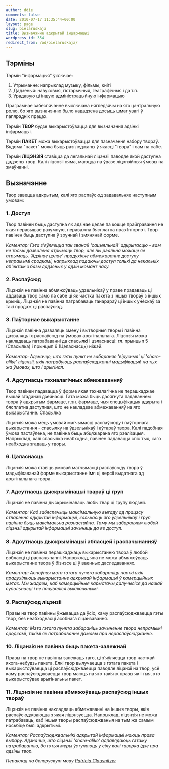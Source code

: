 ```yaml
---
author: ddie
comments: false
date: 2010-07-17 11:35:44+00:00
layout: page
slug: bielaruskaja
title: Вызначэнне адкрытай інфармацыі
wordpress_id: 354
redirect_from: /od/bielaruskaja/
---
```


## Тэрміны

Тэрмін "інфармацыя" ўключае:

  1. Утрыманне: напрыклад музыку, фільмы, кнігі
  2. Дадзеныя: навуковыя, гістарычныя, геаграфічныя і да т.п.
  3. Урадавую ці іншую адміністрацыйную інфармацыю

Праграмнае забеспячэнне выключана нягледзячы на яго цэнтральную ролю, бо яго вызначэнню было нададзена досыць шмат увагі ў папярэдніх працах.

Тэрмін **ТВОР** будзе выкарыстоўвацца для вызначэння адзінкі інфармацыі.

Тэрмін **ПАКЕТ** можа выкарыстоўвацца для пазначэння набору твораў. Вядома "пакет" можа быць разгледжаны ў якасці "твора" і сам па сабе.

Тэрмін **ЛІЦЭНЗІЯ** ставіцца да легальнай ліцэнзіі паводле якой даступна дадзены твор. Калі ліцэнзіі няма, маюцца на ўвазе ліцэнзійныя ўмовы па змаўчанні.

## Вызначэнне

Твор завецца адкрытым, калі яго распаўсюд задавальняе наступным умовам:

### 1. Доступ

Твор павінен быць даступна як адзінае цэлае па кошце прайгравання не якая перавышае разумную, пераважна бясплатна праз Інтэрнэт. Твор павінен быць даступна ў зручнай і змянянай форме.

*Каментар: Гэта з'яўляецца так званай 'сацыяльнай' адкрытасцю - вам не толькі дазволена атрымаць твор, але вы рэальна можаце яе атрымаць. 'Адзінае цэлае' прадухіляе абмежаванне доступу непрамымі сродкамі, напрыклад падаючы доступ толькі да некалькіх аб'ектам з базы дадзеных у адзін момант часу.*

### 2. Распаўсюд

Ліцэнзія не павінна абмяжоўваць удзельнікаў у праве прадаваць ці аддаваць твор само па сабе ці як частка пакета з іншых твораў з іншых крыніц. Ліцэнзія не павінна патрабаваць ганарараў ці іншых унёскаў за такі продаж ці распаўсюд.

### 3. Паўторнае выкарыстанне

Ліцэнзія павінна дазваляць змену і вытворныя творы і павінна дазваляць іх распаўсюд на ўмовах арыгінальнага. Ліцэнзія можа накладваць патрабаванні да спасылкі і цэласнасці: гл. прынцып 5 (Спасылка) і прынцып 6 (Цэласнасць) ніжэй.

*Каментар: Адзначце, што гэты пункт не забараняе 'вірусныя' ці 'share-alike' ліцэнзіі, якія патрабуюць распаўсюджанні мадыфікацый на тых жа ўмовах, што і арыгінал.*

### 4. Адсутнасць тэхналагічных абмежаванняў

Твор павінен падавацца ў форме якая тэхналагічна не перашкаджае вышэй згаданай дзейнасці. Гэта можа быць дасягнута падаваннем твора ў адкрытым фармаце, г.зн. фармаце, чыя спецыфікацыя адкрыта і бясплатна даступная, што не накладвае абмежаванняў на яго выкарыстанне.
Спасылка

Ліцэнзія можа мець умовай магчымасці распаўсюду і паўторнага выкарыстання - спасылку на ўдзельнікаў і аўтараў твора. Калі падобная ўмова пастаўлена, не павінна быць абцяжарана яго рэалізацыя. Напрыклад, калі спасылка неабходна, павінен падавацца спіс тых, каго неабходна згадаць у творы.

### 6. Цэласнасць

Ліцэнзія можа ставіць умовай магчымасці распаўсюду твора ў мадыфікаванай форме выкарыстанне імя ці версіі выдатнага ад арыгінальнага твора.

### 7. Адсутнасць дыскрымінацыі твараў ці груп

Ліцэнзія не павінна дыскрымінаваць любы твар ці групу людзей.

*Каментар: Каб забяспечыць максімальную выгаду ад працэсу стварэння адкрытай інфармацыі, колькасць яго ўдзельнікаў і груп павінна быць максімальна разнастайна. Таму мы забараняем любой ліцэнзіі адкрытай інфармацыі зачыняць да яе доступ.*

### 8. Адсутнасць дыскрымінацыі абласцей і распачынанняў

Ліцэнзія не павінна перашкаджаць выкарыстанню твора ў любой вобласці ці распачынанні. Напрыклад, яна не можа абмяжоўваць выкарыстанне твора ў бізнэсе ці ў ваенных даследаваннях.

*Каментар: Асноўная мэта гэтага пункта забараніць пасткі якія прадухіляюць выкарыстанне адкрытай інфармацыі ў камерцыйных мэтах. Мы жадаем, каб камерцыйныя карыстачы далучыліся да нашай супольнасці і не пачуваліся выключанымі.*

### 9. Распаўсюд ліцэнзіі

Правы на твор павінны ўжывацца да ўсіх, каму распаўсюджваецца гэты твор, без неабходнасці асобнага ліцэнзавання.

*Каментар: Мэта гэтага пункта забараніць зачыненне твора непрамымі сродкамі, такімі як патрабаванне дамовы пра нераспаўсюджанне.*

### 10. Ліцэнзія не павінна быць пакета-залежнай

Правы на твор не павінны залежаць таго, ці з'яўляецца твор часткай якога-небудзь пакета. Елкі твор вылучаецца з гэтага пакета і выкарыстоўваецца ці распаўсюджваецца паводле ліцэнзіі на твор, усё каму распаўсюджваецца твор маюць на яго такія ж правы як і тыя, хто выкарыстоўвае арыгінальны пакет.

### 11. Ліцэнзія не павінна абмяжоўваць распаўсюд іншых твораў

Ліцэнзія не павінна накладваць абмежаванні на іншыя творы, якія распаўсюджваюцца з якая ліцэнзуецца. Напрыклад, ліцэнзія не можа патрабаваць, каб іншыя творы распаўсюджваныя на тым жа самым носьбіце былі адкрытымі.

*Каментар: Распаўсюджвальнікі адкрытай інфармацыі маюць права выбару. Адзначце, што ліцэнзіі 'share-alike' адпавядаюць гэтаму патрабаванню, бо гэтыя меры ўступаюць у сілу калі гаворка ідзе пра адзіны твор.*

*Пераклад на беларускую мову [Patricia Clausnitzer](http://pc.de/)*
